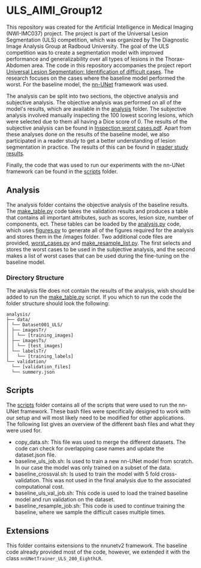 # ULS_AIMI_Group12

This repository was created for the Artificial Intelligence in Medical Imaging (NWI-IMC037) project. The project is part of the Universal Lesion Segmentation (ULS) competition, which was organized by The Diagnostic Image
Analysis Group at Radboud University. The goal of the ULS competition was to create a segmentation model with improved performance and generalizability over all types of lesions in the Thorax-Abdomen area. The code in this repository accompanies the project report [Universal Lesion Segmentation: Identification of difficult cases](https://github.com/MatsRobben/ULS_AIMI_Group12/blob/main/ULS_identification_of_difficult_cases.pdf). The research focuses on the cases where the baseline model performed the worst. For the baseline model, the [nn-UNet](https://github.com/MIC-DKFZ/nnUNet) framework was used. 

The analysis can be split into two sections, the objective analysis and subjective analysis. The objective analysis was performed on all of the model's results, which are available in the [analysis](https://github.com/MatsRobben/ULS_AIMI_Group12/tree/main/analysis) folder. The subjective analysis involved manually inspecting the 100 lowest scoring lesions, which were selected due to them all having a Dice score of 0. The results of the subjective analysis can be found in [Inspection worst cases.pdf](https://github.com/MatsRobben/ULS_AIMI_Group12/blob/main/Inspection%20worst%20cases.pdf). Apart from these analyses done on the results of the baseline model, we also participated in a reader study to get a better understanding of lesion segmentation in practice. The results of this can be found in [reader study results](https://github.com/MatsRobben/ULS_AIMI_Group12/tree/main/reader%20study%20results).

Finally, the code that was used to run our experiments with the nn-UNet framework can be found in the [scripts](https://github.com/MatsRobben/ULS_AIMI_Group12/tree/main/scripts) folder. 

## Analysis

The analysis folder contains the objective analysis of the baseline results. The [make_table.py](https://github.com/MatsRobben/ULS_AIMI_Group12/blob/main/analysis/make_table.py) code takes the validation results and produces a table that contains all important attributes, such as scores, lesion size, number of components, ect. These tables can be loaded by the [analysis.py](https://github.com/MatsRobben/ULS_AIMI_Group12/blob/main/analysis/analysis.py) code, which uses [figures.py](https://github.com/MatsRobben/ULS_AIMI_Group12/blob/main/analysis/figures.py) to generate all of the figures required for the analysis and stores them in the /images folder. Two additional code files are provided, [worst_cases.py](https://github.com/MatsRobben/ULS_AIMI_Group12/blob/main/analysis/worst_cases.py) and [make_resample_list.py](https://github.com/MatsRobben/ULS_AIMI_Group12/blob/main/analysis/make_resample_list.py). The first selects and stores the worst cases to be used in the subjective analysis, and the second makes a list of worst cases that can be used during the fine-tuning on the baseline model. 

### Directory Structure

The analysis file does not contain the results of the analysis, wish should be added to run the [make_table.py](https://github.com/MatsRobben/ULS_AIMI_Group12/blob/main/analysis/make_table.py) script. If you which to run the code the folder structure should look the following:

```
analysis/
├── data/
│ └── Dataset001_ULS/
│ ├── imagesTr/
│ │ └── [training_images]
│ ├── imagesTs/
│ │ └── [test_images]
│ └── labelsTr/
│   └── [training_labels]
└── validation/
  └── [validation_files]
  └── summery.json
```

## Scripts

The [scripts](https://github.com/MatsRobben/ULS_AIMI_Group12/tree/main/scripts) folder contains all of the scripts that were used to run the nn-UNet framework. These bash files were specifically designed to work with our setup and will most likely need to be modified for other applications. The following list gives an overview of the different bash files and what they were used for.
- copy_data.sh: This file was used to merge the different datasets. The code can check for overlapping case names and update the dataset.json file.
- baseline_uls_job.sh: Is used to train a new nn-UNet model from scratch. In our case the model was only trained on a subset of the data.
- baseline_crossval.sh: Is used to train the model with 5 fold cross-validation. This was not used in the final analysis due to the associated computational cost.
- baseline_uls_val_job.sh: This code is used to load the trained baseline model and run validation on the dataset.
- baseline_resample_job.sh: This code is used to continue training the baseline, where we sample the difficult cases multiple times.

## Extensions

This folder contains extensions to the nnunetv2 framework. The baseline code already provided most of the code, however, we extended it with the class ```nnUNetTrainer_ULS_200_EighthLR```.
